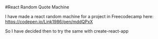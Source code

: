 #React Random Quote Machine

I have made a react random machine for a project in Freecodecamp here:
https://codepen.io/Link1986/pen/mddQPxX

So I have decided then to try the same with create-react-app